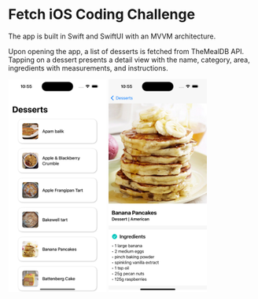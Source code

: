 # Fetch iOS Coding Challenge

The app is built in Swift and SwiftUI with an MVVM architecture.

Upon opening the app, a list of desserts is fetched from TheMealDB API. Tapping on a dessert presents a detail view with the name, category, area, ingredients with measurements, and instructions.

<img src="Screenshots/ListView.png" width="200"> <img src="Screenshots/DetailView.png" width="200">
